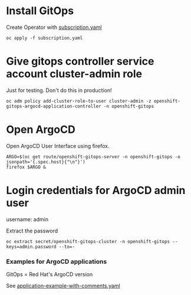 # Install GitOps

Create Operator with [subscription.yaml](subscription.yaml)

```
oc apply -f subscription.yaml
```

# Give gitops controller service account cluster-admin role

Just for testing. Don't do this in production!
```
oc adm policy add-cluster-role-to-user cluster-admin -z openshift-gitops-argocd-application-controller -n openshift-gitops
```
# Open ArgoCD

Open ArgoCD User Interface using firefox.

```
ARGO=$(oc get route/openshift-gitops-server -n openshift-gitops -o jsonpath='{.spec.host}{"\n"}')
firefox $ARGO &
```

# Login credentials for ArgoCD admin user

username: admin

Extract the password

```
oc extract secret/openshift-gitops-cluster -n openshift-gitops --keys=admin.password --to=-
```

### Examples for ArgoCD applications

GitOps = Red Hat's ArgoCD version

See [application-example-with-comments.yaml](application-example-with-comments.yaml)
